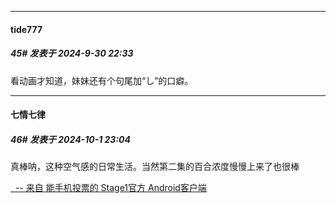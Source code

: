 ﻿
*****

####  tide777  
##### 45#       发表于 2024-9-30 22:33

看动画才知道，妹妹还有个句尾加“し”的口癖。


*****

####  七情七律  
##### 46#       发表于 2024-10-1 23:04

真棒呐，这种空气感的日常生活。当然第二集的百合浓度慢慢上来了也很棒

[  -- 来自 能手机投票的 Stage1官方 Android客户端](https://www.coolapk.com/apk/140634)

